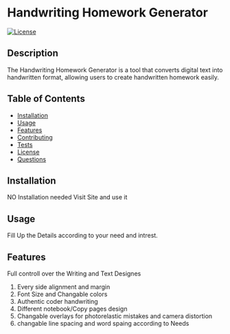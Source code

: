 # Handwriting Homework Generator

[![License](https://img.shields.io/badge/license-MIT-blue.svg)](LICENSE)

## Description

The Handwriting Homework Generator is a tool that converts digital text into handwritten format, allowing users to create handwritten homework easily.

## Table of Contents

- [Installation](#installation)
- [Usage](#usage)
- [Features](#features)
- [Contributing](#contributing)
- [Tests](#tests)
- [License](#license)
- [Questions](#questions)

## Installation
NO Installation needed Visit Site and use it 

## Usage
Fill Up the Details according to your need and intrest.

## Features
Full controll over the Writing and Text Designes
1. Every side alignment and margin
2. Font Size and Changable colors
3. Authentic coder handwriting
4. Different notebook/Copy pages design
5. Changable overlays for photorelastic mistakes and camera distortion
6. changable line spacing and word spaing according to Needs

